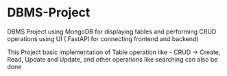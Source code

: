 # DBMS-Project
DBMS Project using MongoDB for displaying tables and performing CRUD operations using UI ( FastAPI for connecting frontend and backend)

This Project basic implementation of Table operation like - CRUD -> Create, Read, Update and Update, and other operations like searching can also be done 

